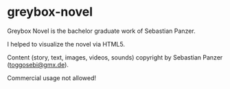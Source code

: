 # greybox-novel
Greybox Novel is the bachelor graduate work of Sebastian Panzer.

I helped to visualize the novel via HTML5.

Content (story, text, images, videos, sounds) copyright by Sebastian Panzer (toggosebi@gmx.de).

Commercial usage not allowed!
